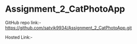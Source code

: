 # Assignment_2_CatPhotoApp

GitHub repo link:- https://github.com/satvik9934/Assignment_2_CatPhotoApp.git

Hosted Link:- 

